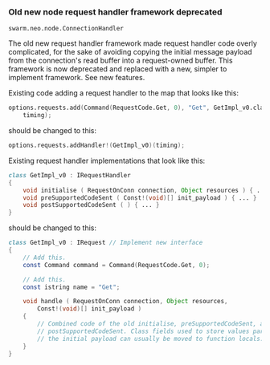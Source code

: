 ### Old new node request handler framework deprecated

`swarm.neo.node.ConnectionHandler`

The old new request handler framework made request handler code overly
complicated, for the sake of avoiding copying the initial message payload from
the connection's read buffer into a request-owned buffer. This framework is now
deprecated and replaced with a new, simpler to implement framework. See new
features.

Existing code adding a request handler to the map that looks like this:
```D
options.requests.add(Command(RequestCode.Get, 0), "Get", GetImpl_v0.classinfo,
    timing);
```
should be changed to this:
```D
options.requests.addHandler!(GetImpl_v0)(timing);
```

Existing request handler implementations that look like this:
```D
class GetImpl_v0 : IRequestHandler
{
    void initialise ( RequestOnConn connection, Object resources ) { ... }
    void preSupportedCodeSent ( Const!(void)[] init_payload ) { ... }
    void postSupportedCodeSent ( ) { ... }
}
```
should be changed to this:
```D
class GetImpl_v0 : IRequest // Implement new interface
{
    // Add this.
    const Command command = Command(RequestCode.Get, 0);

    // Add this.
    const istring name = "Get";

    void handle ( RequestOnConn connection, Object resources,
        Const!(void)[] init_payload )
    {
        // Combined code of the old initialise, preSupportedCodeSent, and
        // postSupportedCodeSent. Class fields used to store values parsed from
        // the initial payload can usually be moved to function locals.
    }
}
```

